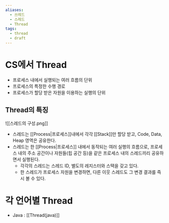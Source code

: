 ```yaml
---
aliases:
  - 쓰레드
  - 스레드
  - Thread
tags:
  - thread
  - draft
---
```

# CS에서 Thread
- 프로세스 내에서 실행되는 여러 흐름의 단위
- 프로세스의 특정한 수행 경로
- 프로세스가 할당 받은 자원을 이용하는 실행의 단위

## Thread의 특징
![[스레드의 구성.png]]
- 스레드는 [[Process|프로세스]]내에서 각각 [[Stack]]만 할당 받고, Code, Data, Heap 영역은 공유한다.
- 스레드는 한 [[Process|프로세스]]  내에서 동작되는 여러 실행의 흐름으로, 프로세스 내의 주소 공간이나 자원들(힙 공간 등)을 같은 프로세스 내의 스레드끼리 공유하면서 실행된다.
	- 각각의 스레드는 스레드 ID, 별도의 레지스터와 스택을 갖고 있다.
	- 한 스레드가 프로세스 자원을 변경하면, 다른 이웃 스레드도 그 변경 결과를 즉시 볼 수 있다.
# 각 언어별 Thread
- Java : [[Thread(java)]]